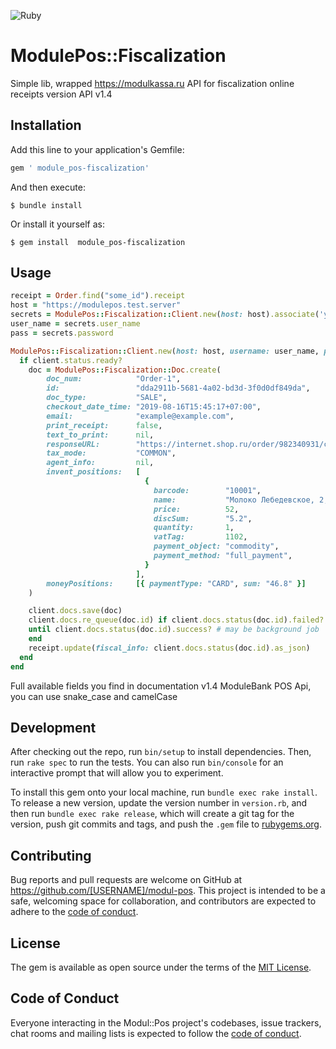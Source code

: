 ![Ruby](https://github.com/AlexanderShvaykin/module_pos/workflows/Ruby/badge.svg)

# ModulePos::Fiscalization
Simple lib, wrapped https://modulkassa.ru API for fiscalization online receipts
version API v1.4

## Installation

Add this line to your application's Gemfile:

```ruby
gem ' module_pos-fiscalization'
```

And then execute:

    $ bundle install

Or install it yourself as:

    $ gem install  module_pos-fiscalization

## Usage

```ruby
receipt = Order.find("some_id").receipt
host = "https://modulepos.test.server"
secrets = ModulePos::Fiscalization::Client.new(host: host).associate('you_uid').create(login: "login", secret: "secret")
user_name = secrets.user_name
pass = secrets.password

ModulePos::Fiscalization::Client.new(host: host, username: user_name, pass: pass) do |client|
  if client.status.ready?
    doc = ModulePos::Fiscalization::Doc.create(
        doc_num:            "Order-1",
        id:                 "dda2911b-5681-4a02-bd3d-3f0d0df849da",
        doc_type:           "SALE",
        checkout_date_time: "2019-08-16T15:45:17+07:00",
        email:              "example@example.com",
        print_receipt:      false,
        text_to_print:      nil,
        responseURL:        "https://internet.shop.ru/order/982340931/checkout?completed=1",
        tax_mode:           "COMMON",
        agent_info:         nil,
        invent_positions:   [
                              {
                                barcode:        "10001",
                                name:           "Молоко Лебедевское, 2,5%",
                                price:          52,
                                discSum:        "5.2",
                                quantity:       1,
                                vatTag:         1102,
                                payment_object: "commodity",
                                payment_method: "full_payment",
                              }
                            ],
        moneyPositions:     [{ paymentType: "CARD", sum: "46.8" }]
    )

    client.docs.save(doc)
    client.docs.re_queue(doc.id) if client.docs.status(doc.id).failed?
    until client.docs.status(doc.id).success? # may be background job
    end
    receipt.update(fiscal_info: client.docs.status(doc.id).as_json) 
  end
end

```

Full available fields you find in documentation v1.4 ModuleBank POS Api, you can use snake_case and camelCase

## Development

After checking out the repo, run `bin/setup` to install dependencies. Then, run `rake spec` to run the tests. You can also run `bin/console` for an interactive prompt that will allow you to experiment.

To install this gem onto your local machine, run `bundle exec rake install`. To release a new version, update the version number in `version.rb`, and then run `bundle exec rake release`, which will create a git tag for the version, push git commits and tags, and push the `.gem` file to [rubygems.org](https://rubygems.org).

## Contributing

Bug reports and pull requests are welcome on GitHub at https://github.com/[USERNAME]/modul-pos. This project is intended to be a safe, welcoming space for collaboration, and contributors are expected to adhere to the [code of conduct](https://github.com/[USERNAME]/modul-pos/blob/master/CODE_OF_CONDUCT.md).


## License

The gem is available as open source under the terms of the [MIT License](https://opensource.org/licenses/MIT).

## Code of Conduct

Everyone interacting in the Modul::Pos project's codebases, issue trackers, chat rooms and mailing lists is expected to follow the [code of conduct](https://github.com/[USERNAME]/modul-pos/blob/master/CODE_OF_CONDUCT.md).
